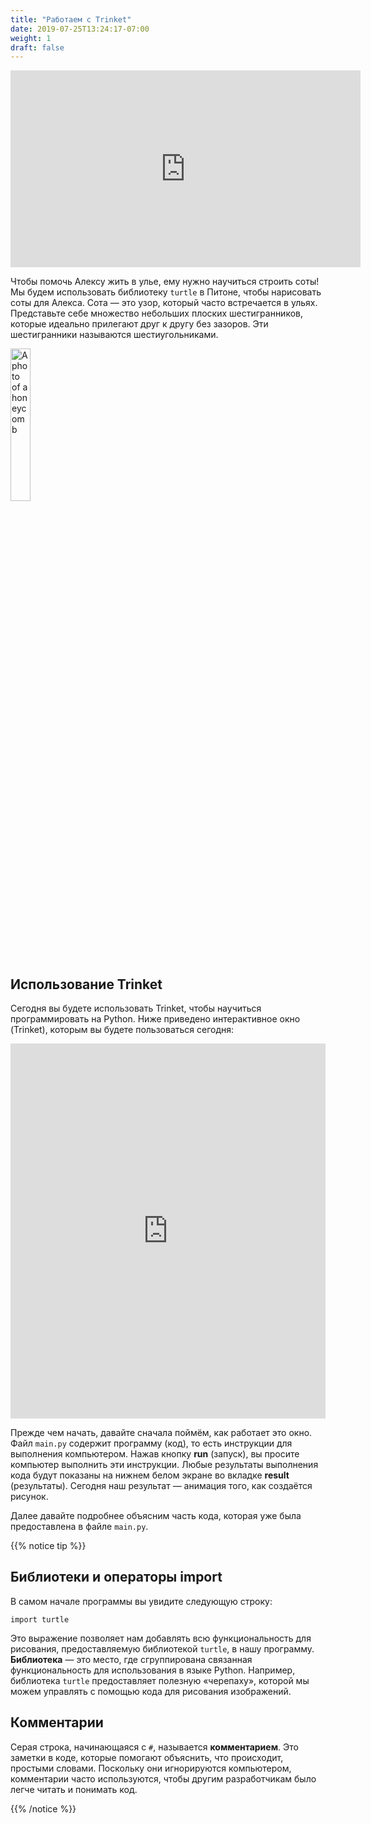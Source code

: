 ```yaml
---
title: "Работаем с Trinket"
date: 2019-07-25T13:24:17-07:00
weight: 1
draft: false
---
```


<p style="text-align: center;"><iframe width="560" height="315" src="https://www.youtube.com/embed/_DbRac3d0lo" frameborder="0" allow="accelerometer; autoplay; clipboard-write; encrypted-media; gyroscope; picture-in-picture" allowfullscreen></iframe></p>

Чтобы помочь Алексу жить в улье, ему нужно научиться строить соты! Мы будем использовать библиотеку `turtle` в Питоне, чтобы нарисовать соты для Алекса. Сота — это узор, который часто встречается в ульях. Представьте себе множество небольших плоских шестигранников, которые идеально прилегают друг к другу без зазоров. Эти шестигранники называются шестиугольниками.

<img src="../media/turtle_honeycomb.png" alt="A photo of a honeycomb" width="25%" />

## Использование Trinket

Сегодня вы будете использовать Trinket, чтобы научиться программировать на Python. Ниже приведено интерактивное окно (Trinket), которым вы будете пользоваться сегодня:

<iframe src="https://trinket.io/embed/python/d88b95c4c47a" width="100%" height="600" frameborder="0" marginwidth="0" marginheight="0" allowfullscreen></iframe>

Прежде чем начать, давайте сначала поймём, как работает это окно. Файл `main.py` содержит программу (код), то есть инструкции для выполнения компьютером. Нажав кнопку **run** (запуск), вы просите компьютер выполнить эти инструкции. Любые результаты выполнения кода будут показаны на нижнем белом экране во вкладке **result** (результаты). Сегодня наш результат — анимация того, как создаётся рисунок.

Далее давайте подробнее объясним часть кода, которая уже была предоставлена в файле `main.py`.

{{% notice tip %}}

## Библиотеки и операторы import

В самом начале программы вы увидите следующую строку:

```
import turtle
```

Это выражение позволяет нам добавлять всю функциональность для рисования, предоставляемую библиотекой `turtle`, в нашу программу. **Библиотека** — это место, где сгруппирована связанная функциональность для использования в языке Python. Например, библиотека `turtle` предоставляет полезную «черепаху», которой мы можем управлять с помощью кода для рисования изображений.

## Комментарии

Серая строка, начинающаяся с `#`, называется **комментарием**. Это заметки в коде, которые помогают объяснить, что происходит, простыми словами. Поскольку они игнорируются компьютером, комментарии часто используются, чтобы другим разработчикам было легче читать и понимать код.

{{% /notice %}}